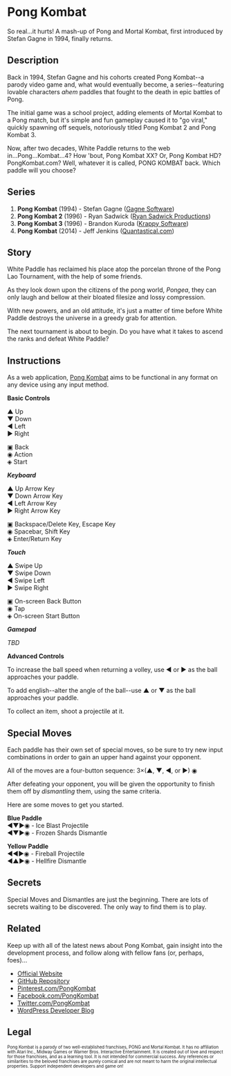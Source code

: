Pong Kombat
===========

So real...it hurts! A mash-up of Pong and Mortal Kombat, first introduced by Stefan Gagne in 1994, finally returns.

Description
-----------

Back in 1994, Stefan Gagne and his cohorts created Pong Kombat--a parody video game and, what would eventually become, a series--featuring lovable characters *ahem* paddles that fought to the death in epic battles of Pong.

The initial game was a school project, adding elements of Mortal Kombat to a Pong match, but it's simple and fun gameplay caused it to "go viral," quickly spawning off sequels, notoriously titled Pong Kombat 2 and Pong Kombat 3.

Now, after two decades, White Paddle returns to the web in...Pong...Kombat...4?
How 'bout, Pong Kombat XX? Or, Pong Kombat HD? PongKombat.com?
Well, whatever it is called, PONG KOMBAT back.
Which paddle will you choose?

Series
------

1. **Pong Kombat** (1994) - Stefan Gagne ([Gagne Software](http://stefangagne.com/twoflower/pongkombat/))
2. **Pong Kombat 2** (1996) - Ryan Sadwick ([Ryan Sadwick Productions](http://ryan.sadwick.com/pk2/))
3. **Pong Kombat 3** (1996) - Brandon Kuroda ([Krappy Software](http://members.home.net/bkuroda/KRAPPY/PK/pk3.html))
4. **Pong Kombat** (2014) - Jeff Jenkins ([Quantastical.com](http://www.quantastical.com))

Story
-----

White Paddle has reclaimed his place atop the porcelan throne of the Pong Lao Tournament, with the help of some friends.

As they look down upon the citizens of the pong world, *Pongea*, they can only laugh and bellow at their bloated filesize and lossy compression.

With new powers, and an old attitude, it's just a matter of time before White Paddle destroys the universe in a greedy grab for attention.

The next tournament is about to begin.
Do you have what it takes to ascend the ranks and defeat White Paddle?

Instructions
------------

As a web application, [Pong Kombat](http://www.pongkombat.com) aims to be functional in any format on any device using any input method.

**Basic Controls**

&#x25B2; Up  
&#x25BC; Down  
&#x25C0; Left  
&#x25B6; Right

&#x25A3; Back  
&#x25C9; Action  
&#x25C8; Start

***Keyboard***

&#x25B2; Up Arrow Key  
&#x25BC; Down Arrow Key  
&#x25C0; Left Arrow Key  
&#x25B6; Right Arrow Key

&#x25A3; Backspace/Delete Key, Escape Key  
&#x25C9; Spacebar, Shift Key  
&#x25C8; Enter/Return Key

***Touch***

&#x25B2; Swipe Up  
&#x25BC; Swipe Down  
&#x25C0; Swipe Left  
&#x25B6; Swipe Right

&#x25A3; On-screen Back Button  
&#x25C9; Tap  
&#x25C8; On-screen Start Button

***Gamepad***

*TBD*

**Advanced Controls**

To increase the ball speed when returning a volley, use &#x25C0; or &#x25B6; as the ball approaches your paddle. 

To add english--alter the angle of the ball--use &#x25B2; or &#x25BC; as the ball approaches your paddle.

To collect an item, shoot a projectile at it.

Special Moves
-------------

Each paddle has their own set of special moves, so be sure to try new input combinations in order to gain an upper hand against your opponent.

All of the moves are a four-button sequence: 3&times;(&#x25B2;, &#x25BC;, &#x25C0;, or &#x25B6;) &#x25C9;

After defeating your opponent, you will be given the opportunity to finish them off by *dismantling* them, using the same criteria.

Here are some moves to get you started.

**Blue Paddle**  
&#x25C0;&#x25BC;&#x25B6;&#x25C9; - Ice Blast Projectile  
&#x25C0;&#x25BC;&#x25B6;&#x25C9; - Frozen Shards Dismantle  

**Yellow Paddle**  
&#x25C0;&#x25C0;&#x25B6;&#x25C9; - Fireball Projectile  
&#x25C0;&#x25B2;&#x25B6;&#x25C9; - Hellfire Dismantle

Secrets
-------

Special Moves and Dismantles are just the beginning.
There are lots of secrets waiting to be discovered.
The only way to find them is to play.

Related
-------

Keep up with all of the latest news about Pong Kombat, gain insight into the development process, and follow along with fellow fans (or, perhaps, foes)...

- [Official Website](http://www.pongkombat.com)
- [GitHub Repository](http://github.com/Quantastical/pong-kombat)
- [Pinterest.com/PongKombat](http://pinterest.com/PongKombat)
- [Facebook.com/PongKombat](http://www.facebook.com/pongkombat)
- [Twitter.com/PongKombat](http://www.twitter.com/pongkombat)
- [WordPress Developer Blog](http://wordpress.quantastical.com/category/projects/pong-kombat/)

Legal
-----

<sup><sub>Pong Kombat is a parody of two well-established franchises, PONG and Mortal Kombat.
It has no affiliation with Atari Inc., Midway Games or Warner Bros. Interactive Entertainment.
It is created out of love and respect for those franchises, and as a learning tool.
It is not intended for commercial success.
Any references or similarities to the beloved franchises are purely comical and are not meant to harm the original intellectual properties.
Support independent developers and game on!</sub></sup>
